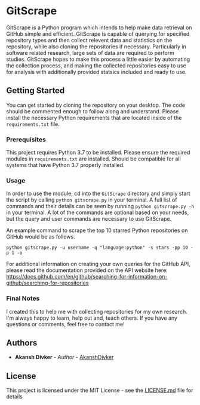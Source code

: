 # GitScrape

GitScrape is a Python program which intends to help make data retrieval on GitHub simple and efficient. GitScrape is capable of querying for specified repository types and then collect relevent data and statistics on the repository, while also cloning the repositories if necessary. Particularly in software related research, large sets of data are required to perform studies. GitScrape hopes to make this process a little easier by automating the collection process, and making the collected repositories easy to use for analysis with additionally provided statsics included and ready to use.

## Getting Started

You can get started by cloning the repository on your desktop. The code should be commented enough to follow along and understand. Please install the necessary Python requirements that are located inside of the `requirements.txt` file.

### Prerequisites

This project requires Python 3.7 to be installed. Please ensure the required modules in `requirements.txt` are installed. Should be compatible for all systems that have Python 3.7 properly installed.

### Usage
In order to use the module, cd into the `GitScrape` directory and simply start the script by calling `python gitscrape.py` in your terminal. A full list of commands and their details can be seen by running `python gitscrape.py -h` in your terminal. A lot of the commands are optional based on your needs, but the query and user commands are necessary to use GitScrape.

An example command to scrape the top 10 starred Python repositories on GitHub would be as follows.

```
python gitscrape.py -u username -q "language:python" -s stars -pp 10 -p 1 -o
```

For additional information on creating your own queries for the GitHub API, please read the documentation provided on the API website here: https://docs.github.com/en/github/searching-for-information-on-github/searching-for-repositories

### Final Notes

I created this to help me with collecting repositories for my own research. I'm always happy to learn, help out and, teach others. If you have any questions or comments, feel free to contact me!

## Authors

* **Akansh Divker** - *Author* - [AkanshDivker](https://github.com/AkanshDivker)

## License

This project is licensed under the MIT License - see the [LICENSE.md](LICENSE.md) file for details

